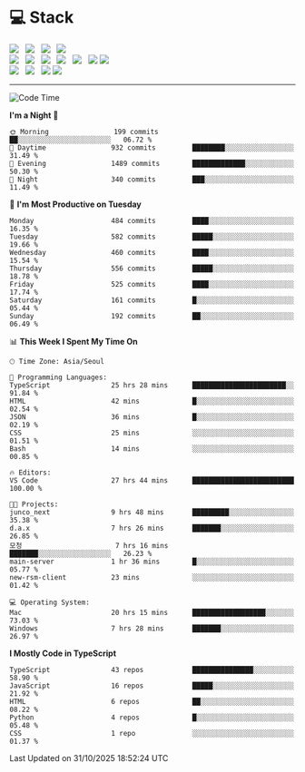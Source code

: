 <h1>💻 Stack</h1>
<div>
 <!-- badge : https://shields.io/ -->
 <!-- icon : https://simpleicons.org/?q=Get -->
 <img src="https://img.shields.io/badge/HTML5-e74c3c?style=flat-square&logo=HTML5&logoColor=white"/> &nbsp 
 <img src="https://img.shields.io/badge/CSS3-0A84FF?style=flat-square&logo=CSS3&logoColor=white"/> &nbsp 
 <img src="https://img.shields.io/badge/JavaScript-FFCD11?style=flat-square&logo=JavaScript&logoColor=white"/> &nbsp 
 <img src="https://img.shields.io/badge/TypeScript-3075C0?style=flat-square&logo=TypeScript&logoColor=white"/>
 <br/>
 <img src="https://img.shields.io/badge/Next-000000?style=flat-square&logo=nextdotjs&logoColor=white"/> &nbsp 
 <img src="https://img.shields.io/badge/React-00BCF6?style=flat-square&logo=React&logoColor=white"/> &nbsp 
 <img src="https://img.shields.io/badge/Redux-764ABC?style=flat-square&logo=Redux&logoColor=white"/> &nbsp
 <img src="https://img.shields.io/badge/Recoil-3578E5?style=flat-square&logo=recoil&logoColor=white"/> &nbsp
 <img src="https://img.shields.io/badge/React-Query-FF4154?style=flat-square&logo=reactquery&logoColor=white"/> &nbsp 
 <img src="https://img.shields.io/badge/styled%2Dcomponents-DB7093?style=flat-square&logo=styled%2Dcomponents&logoColor=white"/>
 <img src="https://img.shields.io/badge/CSS Modules-000000?style=flat-square&logo=CSS Modules&logoColor=white"/> &nbsp 
 <br/>
 <img src="https://img.shields.io/badge/Node-339933?style=flat-square&logo=Node.js&logoColor=white"/> &nbsp 
 <img src="https://img.shields.io/badge/Express-000000?style=flat-square&logo=Express&logoColor=white"/> &nbsp 
 <img src="https://img.shields.io/badge/MongoDB-47A248?style=flat-square&logo=MongoDB&logoColor=white"/>
 <img src="https://img.shields.io/badge/MariaDB-003545?style=flat-square&logo=mariadb&logoColor=white"/>
</div>

<hr>

<!--START_SECTION:waka-->
![Code Time](http://img.shields.io/badge/Code%20Time-3%2C040%20hrs%209%20mins-blue)

**I'm a Night 🦉** 

```text
🌞 Morning                199 commits         ██░░░░░░░░░░░░░░░░░░░░░░░   06.72 % 
🌆 Daytime                932 commits         ████████░░░░░░░░░░░░░░░░░   31.49 % 
🌃 Evening                1489 commits        █████████████░░░░░░░░░░░░   50.30 % 
🌙 Night                  340 commits         ███░░░░░░░░░░░░░░░░░░░░░░   11.49 % 
```
📅 **I'm Most Productive on Tuesday** 

```text
Monday                   484 commits         ████░░░░░░░░░░░░░░░░░░░░░   16.35 % 
Tuesday                  582 commits         █████░░░░░░░░░░░░░░░░░░░░   19.66 % 
Wednesday                460 commits         ████░░░░░░░░░░░░░░░░░░░░░   15.54 % 
Thursday                 556 commits         █████░░░░░░░░░░░░░░░░░░░░   18.78 % 
Friday                   525 commits         ████░░░░░░░░░░░░░░░░░░░░░   17.74 % 
Saturday                 161 commits         █░░░░░░░░░░░░░░░░░░░░░░░░   05.44 % 
Sunday                   192 commits         ██░░░░░░░░░░░░░░░░░░░░░░░   06.49 % 
```


📊 **This Week I Spent My Time On** 

```text
🕑︎ Time Zone: Asia/Seoul

💬 Programming Languages: 
TypeScript               25 hrs 28 mins      ███████████████████████░░   91.84 % 
HTML                     42 mins             █░░░░░░░░░░░░░░░░░░░░░░░░   02.54 % 
JSON                     36 mins             █░░░░░░░░░░░░░░░░░░░░░░░░   02.19 % 
CSS                      25 mins             ░░░░░░░░░░░░░░░░░░░░░░░░░   01.51 % 
Bash                     14 mins             ░░░░░░░░░░░░░░░░░░░░░░░░░   00.85 % 

🔥 Editors: 
VS Code                  27 hrs 44 mins      █████████████████████████   100.00 % 

🐱‍💻 Projects: 
junco_next               9 hrs 48 mins       █████████░░░░░░░░░░░░░░░░   35.38 % 
d.a.x                    7 hrs 26 mins       ███████░░░░░░░░░░░░░░░░░░   26.85 % 
모청                       7 hrs 16 mins       ███████░░░░░░░░░░░░░░░░░░   26.23 % 
main-server              1 hr 36 mins        █░░░░░░░░░░░░░░░░░░░░░░░░   05.77 % 
new-rsm-client           23 mins             ░░░░░░░░░░░░░░░░░░░░░░░░░   01.42 % 

💻 Operating System: 
Mac                      20 hrs 15 mins      ██████████████████░░░░░░░   73.03 % 
Windows                  7 hrs 28 mins       ███████░░░░░░░░░░░░░░░░░░   26.97 % 
```

**I Mostly Code in TypeScript** 

```text
TypeScript               43 repos            ███████████████░░░░░░░░░░   58.90 % 
JavaScript               16 repos            █████░░░░░░░░░░░░░░░░░░░░   21.92 % 
HTML                     6 repos             ██░░░░░░░░░░░░░░░░░░░░░░░   08.22 % 
Python                   4 repos             █░░░░░░░░░░░░░░░░░░░░░░░░   05.48 % 
CSS                      1 repo              ░░░░░░░░░░░░░░░░░░░░░░░░░   01.37 % 
```




 Last Updated on 31/10/2025 18:52:24 UTC
<!--END_SECTION:waka-->

